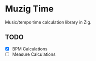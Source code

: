 # Muzig Time
Music/tempo time calculation library in Zig.

## TODO
* [X] BPM Calculations
* [ ] Measure Calculations
